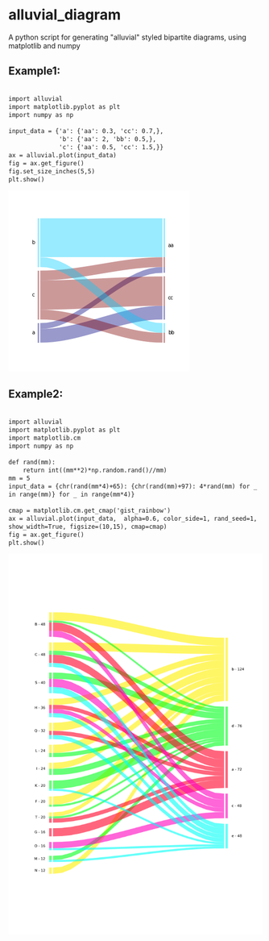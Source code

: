 # alluvial_diagram
A python script for generating "alluvial" styled bipartite diagrams, using matplotlib and numpy

## Example1:
<pre><code>
import alluvial
import matplotlib.pyplot as plt
import numpy as np

input_data = {'a': {'aa': 0.3, 'cc': 0.7,},
              'b': {'aa': 2, 'bb': 0.5,},
              'c': {'aa': 0.5, 'cc': 1.5,}}
ax = alluvial.plot(input_data)
fig = ax.get_figure()
fig.set_size_inches(5,5)
plt.show()
</code></pre>
![Alt text](/image_examples/Example1.png)

## Example2:
<pre><code>
import alluvial
import matplotlib.pyplot as plt
import matplotlib.cm
import numpy as np

def rand(mm):
    return int((mm**2)*np.random.rand()//mm)
mm = 5
input_data = {chr(rand(mm*4)+65): {chr(rand(mm)+97): 4*rand(mm) for _ in range(mm)} for _ in range(mm*4)}

cmap = matplotlib.cm.get_cmap('gist_rainbow')
ax = alluvial.plot(input_data,  alpha=0.6, color_side=1, rand_seed=1, show_width=True, figsize=(10,15), cmap=cmap)
fig = ax.get_figure()
plt.show()
</code></pre>
![Alt text](/image_examples/Example2.png)
